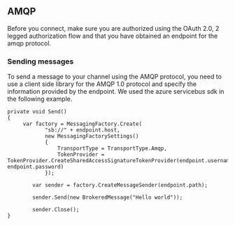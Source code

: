 ## AMQP

Before you connect, make sure you are authorized using the OAuth 2.0, 2 legged authorization flow and that you have obtained an endpoint for the amqp protocol.

### Sending messages

To send a message to your channel using the AMQP protocol, you need to use a client side library for the AMQP 1.0 protocol and specify the information provided by the endpoint. 
We used the azure servicebus sdk in the following example.

	private void Send()
    {
		 var factory = MessagingFactory.Create(
                "sb://" + endpoint.host,
                new MessagingFactorySettings()
                {
                    TransportType = TransportType.Amqp,
                    TokenProvider = TokenProvider.CreateSharedAccessSignatureTokenProvider(endpoint.username, endpoint.password)
                });

            var sender = factory.CreateMessageSender(endpoint.path);

            sender.Send(new BrokeredMessage("Hello world"));
            
            sender.Close();
    }